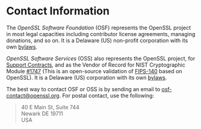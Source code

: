 # Contact Information

The *OpenSSL Software Foundation* (OSF) represents the OpenSSL project in
most legal capacities including contributor license agreements, managing
donations, and so on. It is a Delaware (US) non-profit corporation with its
own [bylaws](/policies/osf-bylaws.pdf).

*OpenSSL Software Services* (OSS) also represents the OpenSSL project, for
[Support Contracts](/support/contracts.html), and as the Vendor of Record
for NIST Cryptographic Module
[\#1747](https://csrc.nist.gov/projects/cryptographic-module-validation-program/Certificate/1747)
(This is an open-source validation of [FIPS-140](/docs/fips.html) based on
OpenSSL). It is a Delaware (US) corporation with its own
[bylaws](/policies/oss-bylaws.pdf).

The best way to contact OSF or OSS is by sending an email to
<osf-contact@openssl.org>. For postal contact, use the following:

> 40 E Main St, Suite 744\
> Newark DE 19711\
> USA
